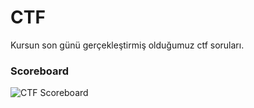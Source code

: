 # CTF

Kursun son günü gerçekleştirmiş olduğumuz ctf soruları.

### Scoreboard

![CTF Scoreboard](http://i.imgur.com/VKVEr4u.jpg)